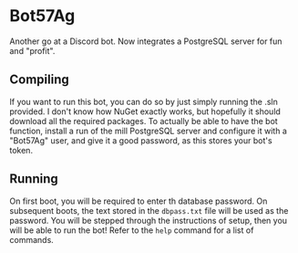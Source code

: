 # Bot57Ag
Another go at a Discord bot. Now integrates a PostgreSQL server for fun and "profit".
## Compiling
If you want to run this bot, you can do so by just simply running the .sln provided.
I don't know how NuGet exactly works, but hopefully it should download all the required packages.
To actually be able to have the bot function, install a run of the mill PostgreSQL server and configure it with a "Bot57Ag" user, and give it a good password, as this stores your bot's token.
## Running
On first boot, you will be required to enter th database password. On subsequent boots, the text stored in the `dbpass.txt` file will be used as the password.
You will be stepped through the instructions of setup, then you will be able to run the bot! Refer to the `help` command for a list of commands.